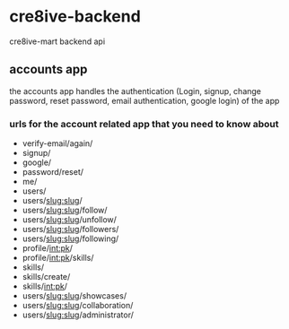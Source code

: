 # cre8ive-backend
cre8ive-mart backend api

## accounts app
the accounts app handles the authentication (Login, signup, change password, reset password, email authentication, google login) of the app

### urls for the account related app that you need to know about
* verify-email/again/
* signup/
* google/
* password/reset/
* me/
* users/
* users/<slug:slug>/
* users/<slug:slug>/follow/
* users/<slug:slug>/unfollow/
* users/<slug:slug>/followers/
* users/<slug:slug>/following/
* profile/<int:pk>/
* profile/<int:pk>/skills/
* skills/
* skills/create/
* skills/<int:pk>/
* users/<slug:slug>/showcases/
* users/<slug:slug>/collaboration/
* users/<slug:slug>/administrator/